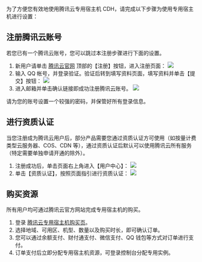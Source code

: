 为了方便您有效地使用腾讯云专用宿主机 CDH，请完成以下步骤为使用专用宿主机进行设置：

## 注册腾讯云账号

若您已有一个腾讯云账号，您可以跳过本注册步骤进行下面的设置。

1. 新用户请单击 [腾讯云官网](https://cloud.tencent.com/product) 顶部的【注册】按钮，进入注册页面：
![](https://main.qcloudimg.com/raw/c25c8f7c56ccc9136bf216e4c27f02b1.png)
2. 输入 QQ 帐号，并登录验证。验证后转到填写资料页面，填写资料并单击【提交】按钮：
![](https://main.qcloudimg.com/raw/c4f748487fb3fd2720e98f52dbfd2954.png)
3. 进入邮箱并单击确认链接即成功注册腾讯云账号。
![](https://main.qcloudimg.com/raw/3c548af13d16827970d75596a6251e5f.png)

请为您的账号设置一个较强的密码，并保管好所有登录信息。

## 进行资质认证
当您注册成为腾讯云用户后，部分产品需要您通过资质认证方可使用（如按量计费类型云服务器、COS、CDN 等），通过资质认证后默认可以使用腾讯云所有服务（特定需要单独申请开通的除外）。

1. 注册成功后，单击页面右上角进入【用户中心】：
![](https://main.qcloudimg.com/raw/0166cc52e2101cb4577a379b0d47bf98.jpg)
2. 单击【资质认证】，按照页面指引进行资质认证：
![](https://main.qcloudimg.com/raw/7f25b62caa3b638632c5c6bcf0514c1a.png)

## 购买资源

所有用户均可通过腾讯云官方网站完成专用宿主机的购买。

1. 登录 [腾讯云专用宿主机购买页](https://buy.cloud.tencent.com/cdh)。
2. 选择地域、可用区、机型、数量以及购买时长，即可确认订单。
3. 您可以通过余额支付、财付通支付、微信支付、QQ 钱包等方式对订单进行支付。
4. 订单支付后立即分配专用宿主机资源，可登录控制台分配专用实例。
